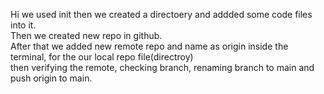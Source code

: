 Hi we used init then we created a directoery and addded some code files into it.
<br>
Then we created new repo in github.
<br>
After that we added new remote repo and name as origin inside the terminal, for the our local repo file(directroy)
<br>
then verifying the remote, checking branch, renaming branch to main and push origin to main.